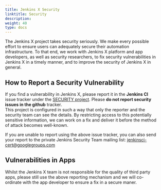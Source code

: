 ```yaml
---
title: Jenkins X Security
linktitle: Security
description:
weight: 40
type: docs
---
```


The Jenkins X project takes security seriously. We make every possible effort to ensure users can adequately secure their automation infrastructure. 
To that end, we work with Jenkins X platform and app developers, as well as security researchers, to fix security vulnerabilities in Jenkins X in a timely manner, and to improve the security of Jenkins X in general.

## How to Report a Security Vulnerability

If you find a vulnerability in Jenkins X, please report it in the **Jenkins CI** issue tracker under the [SECURITY project](https://issues.jenkins-ci.org/browse/SECURITY). 
Please **do not report security issues in the github** tracker.  
This project is configured in such a way that only the reporter and the security team can see the details.
By restricting access to this potentially sensitive information, we can work on a fix and deliver it before the method of attack becomes well-known.

If you are unable to report using the above issue tracker, you can also send your report to the private Jenkins Security Team mailing list: [jenkinsci-cert@googlegroups.com](mailto:jenkinsci-cert@googlegroups.com)


## Vulnerabilities in Apps

Whilst the Jenkins X team is not responsible for the quality of third party apps, please still use the above reporting mechanism and we will co-ordinate with the app developer to ensure a fix in a secure maner.
